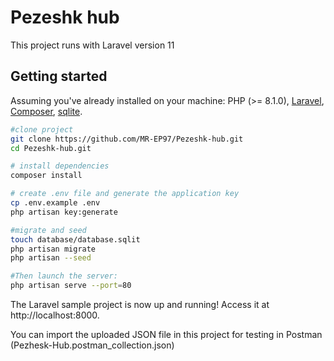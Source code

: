 # Pezeshk hub 

This project runs with Laravel version 11

## Getting started

Assuming you've already installed on your machine: PHP (>= 8.1.0), [Laravel](https://laravel.com), [Composer](https://getcomposer.org), [sqlite](https://www.sqlite.org/).

``` bash
#clone project
git clone https://github.com/MR-EP97/Pezeshk-hub.git
cd Pezeshk-hub.git

# install dependencies
composer install

# create .env file and generate the application key
cp .env.example .env
php artisan key:generate

#migrate and seed
touch database/database.sqlit
php artisan migrate
php artisan --seed

#Then launch the server:
php artisan serve --port=80
```

The Laravel sample project is now up and running! Access it at http://localhost:8000.

You can import the uploaded JSON file in this project for testing in Postman (Pezhesk-Hub.postman_collection.json)
